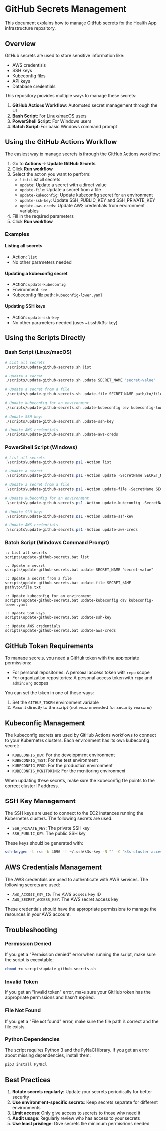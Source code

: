 # GitHub Secrets Management

This document explains how to manage GitHub secrets for the Health App infrastructure repository.

## Overview

GitHub secrets are used to store sensitive information like:
- AWS credentials
- SSH keys
- Kubeconfig files
- API keys
- Database credentials

This repository provides multiple ways to manage these secrets:

1. **GitHub Actions Workflow**: Automated secret management through the UI
2. **Bash Script**: For Linux/macOS users
3. **PowerShell Script**: For Windows users
4. **Batch Script**: For basic Windows command prompt

## Using the GitHub Actions Workflow

The easiest way to manage secrets is through the GitHub Actions workflow:

1. Go to **Actions** → **Update GitHub Secrets**
2. Click **Run workflow**
3. Select the action you want to perform:
   - `list`: List all secrets
   - `update`: Update a secret with a direct value
   - `update-file`: Update a secret from a file
   - `update-kubeconfig`: Update kubeconfig secret for an environment
   - `update-ssh-key`: Update SSH_PUBLIC_KEY and SSH_PRIVATE_KEY
   - `update-aws-creds`: Update AWS credentials from environment variables
4. Fill in the required parameters
5. Click **Run workflow**

### Examples

#### Listing all secrets

- Action: `list`
- No other parameters needed

#### Updating a kubeconfig secret

- Action: `update-kubeconfig`
- Environment: `dev`
- Kubeconfig file path: `kubeconfig-lower.yaml`

#### Updating SSH keys

- Action: `update-ssh-key`
- No other parameters needed (uses ~/.ssh/k3s-key)

## Using the Scripts Directly

### Bash Script (Linux/macOS)

```bash
# List all secrets
./scripts/update-github-secrets.sh list

# Update a secret
./scripts/update-github-secrets.sh update SECRET_NAME "secret-value"

# Update a secret from a file
./scripts/update-github-secrets.sh update-file SECRET_NAME path/to/file.txt

# Update kubeconfig for an environment
./scripts/update-github-secrets.sh update-kubeconfig dev kubeconfig-lower.yaml

# Update SSH keys
./scripts/update-github-secrets.sh update-ssh-key

# Update AWS credentials
./scripts/update-github-secrets.sh update-aws-creds
```

### PowerShell Script (Windows)

```powershell
# List all secrets
.\scripts\update-github-secrets.ps1 -Action list

# Update a secret
.\scripts\update-github-secrets.ps1 -Action update -SecretName SECRET_NAME -SecretValue "secret-value"

# Update a secret from a file
.\scripts\update-github-secrets.ps1 -Action update-file -SecretName SECRET_NAME -FilePath path\to\file.txt

# Update kubeconfig for an environment
.\scripts\update-github-secrets.ps1 -Action update-kubeconfig -SecretName dev -FilePath kubeconfig-lower.yaml

# Update SSH keys
.\scripts\update-github-secrets.ps1 -Action update-ssh-key

# Update AWS credentials
.\scripts\update-github-secrets.ps1 -Action update-aws-creds
```

### Batch Script (Windows Command Prompt)

```batch
:: List all secrets
scripts\update-github-secrets.bat list

:: Update a secret
scripts\update-github-secrets.bat update SECRET_NAME "secret-value"

:: Update a secret from a file
scripts\update-github-secrets.bat update-file SECRET_NAME path\to\file.txt

:: Update kubeconfig for an environment
scripts\update-github-secrets.bat update-kubeconfig dev kubeconfig-lower.yaml

:: Update SSH keys
scripts\update-github-secrets.bat update-ssh-key

:: Update AWS credentials
scripts\update-github-secrets.bat update-aws-creds
```

## GitHub Token Requirements

To manage secrets, you need a GitHub token with the appropriate permissions:

- For personal repositories: A personal access token with `repo` scope
- For organization repositories: A personal access token with `repo` and `admin:org` scopes

You can set the token in one of these ways:

1. Set the `GITHUB_TOKEN` environment variable
2. Pass it directly to the script (not recommended for security reasons)

## Kubeconfig Management

The kubeconfig secrets are used by GitHub Actions workflows to connect to your Kubernetes clusters. Each environment has its own kubeconfig secret:

- `KUBECONFIG_DEV`: For the development environment
- `KUBECONFIG_TEST`: For the test environment
- `KUBECONFIG_PROD`: For the production environment
- `KUBECONFIG_MONITORING`: For the monitoring environment

When updating these secrets, make sure the kubeconfig file points to the correct cluster IP address.

## SSH Key Management

The SSH keys are used to connect to the EC2 instances running the Kubernetes clusters. The following secrets are used:

- `SSH_PRIVATE_KEY`: The private SSH key
- `SSH_PUBLIC_KEY`: The public SSH key

These keys should be generated with:

```bash
ssh-keygen -t rsa -b 4096 -f ~/.ssh/k3s-key -N "" -C "k3s-cluster-access"
```

## AWS Credentials Management

The AWS credentials are used to authenticate with AWS services. The following secrets are used:

- `AWS_ACCESS_KEY_ID`: The AWS access key ID
- `AWS_SECRET_ACCESS_KEY`: The AWS secret access key

These credentials should have the appropriate permissions to manage the resources in your AWS account.

## Troubleshooting

### Permission Denied

If you get a "Permission denied" error when running the script, make sure the script is executable:

```bash
chmod +x scripts/update-github-secrets.sh
```

### Invalid Token

If you get an "Invalid token" error, make sure your GitHub token has the appropriate permissions and hasn't expired.

### File Not Found

If you get a "File not found" error, make sure the file path is correct and the file exists.

### Python Dependencies

The script requires Python 3 and the PyNaCl library. If you get an error about missing dependencies, install them:

```bash
pip3 install PyNaCl
```

## Best Practices

1. **Rotate secrets regularly**: Update your secrets periodically for better security
2. **Use environment-specific secrets**: Keep secrets separate for different environments
3. **Limit access**: Only give access to secrets to those who need it
4. **Audit usage**: Regularly review who has access to your secrets
5. **Use least privilege**: Give secrets the minimum permissions needed